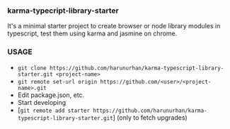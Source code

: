 ### karma-typecript-library-starter

It's a minimal starter project to create browser or node library modules in typescript, test them using karma and jasmine on chrome.

### USAGE

- `git clone https://github.com/harunurhan/karma-typescript-library-starter.git <project-name>`
- `git remote set-url origin https://github.com/<user>/<project-name>.git`
- Edit package.json, etc.
- Start developing
- [`git remote add starter https://github.com/harunurhan/karma-typescript-library-starter.git`] (only to fetch upgrades)